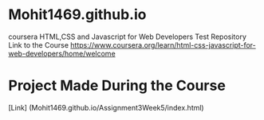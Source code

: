 # Mohit1469.github.io

coursera HTML,CSS and Javascript for Web Developers Test Repository
Link to the Course https://www.coursera.org/learn/html-css-javascript-for-web-developers/home/welcome

# Project Made During the Course
[Link] (Mohit1469.github.io/Assignment3Week5/index.html)
